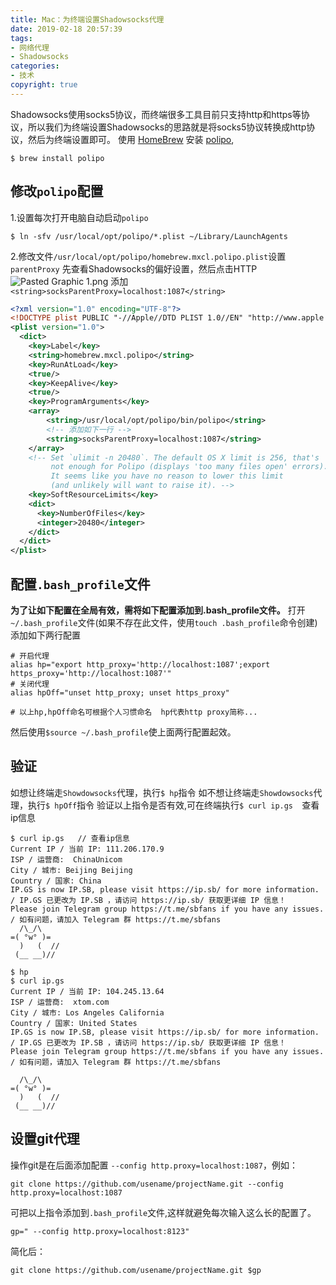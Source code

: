 ```yaml
---
title: Mac：为终端设置Shadowsocks代理
date: 2019-02-18 20:57:39
tags:  
- 网络代理
- Shadowsocks
categories: 
- 技术
copyright: true
---
```

Shadowsocks使用socks5协议，而终端很多工具目前只支持http和https等协议，所以我们为终端设置Shadowsocks的思路就是将socks5协议转换成http协议，然后为终端设置即可。
使用 [HomeBrew](https://brew.sh/) 安装 [polipo](http://www.pps.univ-paris-diderot.fr/~jch/software/polipo/),
``` Terminal
$ brew install polipo
```
## 修改`polipo`配置
1.设置每次打开电脑自动启动` polipo `
``` 
$ ln -sfv /usr/local/opt/polipo/*.plist ~/Library/LaunchAgents
```
2.修改文件`/usr/local/opt/polipo/homebrew.mxcl.polipo.plist`设置`parentProxy`
  先查看Shadowsocks的偏好设置，然后点击HTTP
![Pasted Graphic 1.png](https://upload-images.jianshu.io/upload_images/138050-f0a83e2b25e0866e.png?imageMogr2/auto-orient/strip%7CimageView2/2/w/1240)
添加`<string>socksParentProxy=localhost:1087</string>`  
```XML
<?xml version="1.0" encoding="UTF-8"?>
<!DOCTYPE plist PUBLIC "-//Apple//DTD PLIST 1.0//EN" "http://www.apple.com/DTDs/PropertyList-1.0.dtd">
<plist version="1.0">
  <dict>
    <key>Label</key>
    <string>homebrew.mxcl.polipo</string>
    <key>RunAtLoad</key>
    <true/>
    <key>KeepAlive</key>
    <true/>
    <key>ProgramArguments</key>
    <array>
        <string>/usr/local/opt/polipo/bin/polipo</string>
        <!-- 添加如下一行 -->
        <string>socksParentProxy=localhost:1087</string>
    </array>
    <!-- Set `ulimit -n 20480`. The default OS X limit is 256, that's
         not enough for Polipo (displays 'too many files open' errors).
         It seems like you have no reason to lower this limit
         (and unlikely will want to raise it). -->
    <key>SoftResourceLimits</key>
    <dict>
      <key>NumberOfFiles</key>
      <integer>20480</integer>
    </dict>
  </dict>
</plist>
```
## 配置`.bash_profile`文件

**为了让如下配置在全局有效，需将如下配置添加到.bash_profile文件。**
打开`~/.bash_profile`文件(如果不存在此文件，使用`touch .bash_profile`命令创建)
添加如下两行配置
```
# 开启代理
alias hp="export http_proxy='http://localhost:1087';export https_proxy='http://localhost:1087'"
# 关闭代理
alias hpOff="unset http_proxy; unset https_proxy"

# 以上hp,hpOff命名可根据个人习惯命名  hp代表http proxy简称...
```
然后使用`$source ~/.bash_profile`使上面两行配置起效。
## 验证
如想让终端走`Showdowsocks`代理，执行`$ hp`指令
如不想让终端走`Showdowsocks`代理，执行`$ hpOff`指令
验证以上指令是否有效,可在终端执行`$ curl ip.gs  `查看ip信息
```
$ curl ip.gs   // 查看ip信息
Current IP / 当前 IP: 111.206.170.9
ISP / 运营商:  ChinaUnicom
City / 城市: Beijing Beijing
Country / 国家: China
IP.GS is now IP.SB, please visit https://ip.sb/ for more information. / IP.GS 已更改为 IP.SB ，请访问 https://ip.sb/ 获取更详细 IP 信息！
Please join Telegram group https://t.me/sbfans if you have any issues. / 如有问题，请加入 Telegram 群 https://t.me/sbfans 
  /\_/\
=( °w° )=
  )   (  //
 (__ __)//

$ hp
$ curl ip.gs  
Current IP / 当前 IP: 104.245.13.64
ISP / 运营商:  xtom.com
City / 城市: Los Angeles California
Country / 国家: United States
IP.GS is now IP.SB, please visit https://ip.sb/ for more information. / IP.GS 已更改为 IP.SB ，请访问 https://ip.sb/ 获取更详细 IP 信息！
Please join Telegram group https://t.me/sbfans if you have any issues. / 如有问题，请加入 Telegram 群 https://t.me/sbfans 

  /\_/\
=( °w° )=
  )   (  //
 (__ __)//
```
## 设置git代理
操作git是在后面添加配置 `--config http.proxy=localhost:1087`，例如：
```
git clone https://github.com/usename/projectName.git --config http.proxy=localhost:1087
```
可把以上指令添加到`.bash_profile`文件,这样就避免每次输入这么长的配置了。
```
gp=" --config http.proxy=localhost:8123"
```
简化后：
```
git clone https://github.com/usename/projectName.git $gp
```

